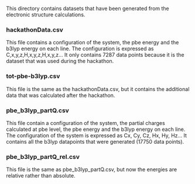This directory contains datasets that have been generated from the electronic structure calculations.

### hackathonData.csv

This file contains a configuration of the system, the pbe energy and the b3lyp energy on each line. The configuration is expressed as C,x,y,z,H,x,y,z,H,x,y,z...
It only contains 7287 data points because it is the dataset that was used during the hackathon. 

### tot-pbe-b3lyp.csv

This file is the same as the hackathonData.csv, but it contains the additional data that was calculated after the hackathon. 

### pbe_b3lyp_partQ.csv

This file contain a configuration of the system, the partial charges calculated at pbe level, the pbe energy and the b3lyp energy on each line. The configuration of the system is expressed as Cx, Cy, Cz, Hx, Hy, Hz...
It contains all the b3lyp datapoints that were generated (17750 data points).

### pbe_b3lyp_partQ_rel.csv

This file is the same as pbe_b3lyp_partQ.csv, but now the energies are relative rather than absolute.
